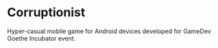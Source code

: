 # Corruptionist
Hyper-casual mobile game for Android devices developed for GameDev Goethe Incubator event.
